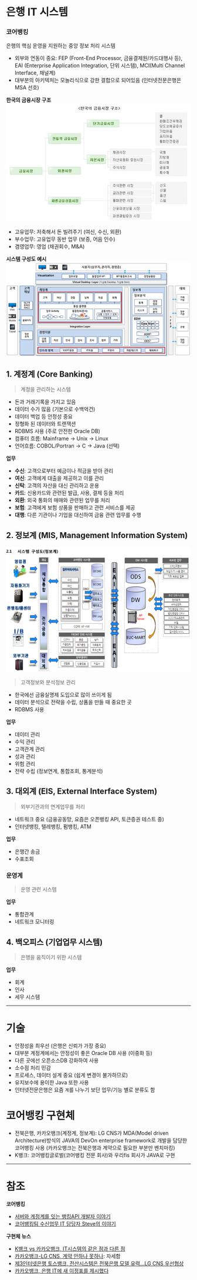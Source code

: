 # 은행 IT 시스템
### 코어뱅킹
은행의 핵심 운영을 지원하는 중앙 정보 처리 시스템
- 외부와 연동이 중요: FEP (Front-End Processor, 금융결제원/카드대행사 등), EAI (Enterprise Application Integration, 단위 시스템), MCI(Multi Channel Interface, 채널계)
- 대부분의 아키텍처는 모놀리식으로 강한 결합으로 되어있음 (인터넷전문은행은 MSA 선호)

**한국의 금융시장 구조**  
![alt text](image.png)

- 고유업무: 저축해서 돈 빌려주기 (여신, 수신, 외환)
- 부수업무: 고유업무 동반 업무 (보증, 어음 인수)
- 겸영업무: 영업 (채권회수, M&A)

**시스템 구성도 예시**  
![alt text](image-1.png)

## 1. 계정계 (Core Banking)
> 계정을 관리하는 시스템

- 돈과 거래기록을 가지고 있음
- 데이터 수가 많음 (기본으로 수백억건)
- 데이터 백업 등 안정성 중요
- 정형화 된 데이터와 트랜잭션
- RDBMS 사용 (주로 안전한 Oracle DB)
- 컴퓨터 흐름: Mainframe -> Unix -> Linux
- 언어흐름: COBOL/Portran -> C -> Java (선택)

**업무**  
- **수신**: 고객으로부터 예금이나 적금을 받아 관리
- **여신**: 고객에게 대출을 제공하고 이를 관리
- **신탁**: 고객의 자산을 대신 관리하고 운용
- **카드**: 신용카드와 관련된 발급, 사용, 결제 등을 처리
- **외환**: 외국 통화의 매매와 관련된 업무를 처리
- **보험**: 고객에게 보험 상품을 판매하고 관련 서비스를 제공
- **대행**: 다른 기관이나 기업을 대신하여 금융 관련 업무를 수행

## 2. 정보계 (MIS, Management Information System)
![alt text](image-2.png)

> 고객정보와 분석정보 관리

- 한국에선 금융실명제 도입으로 많이 쓰이게 됨 
- 데이터 분석으로 전략을 수립, 상품을 만들 때 중요한 곳
- RDBMS 사용

**업무**  
- 데이터 관리
- 수익 관리
- 고객관계 관리
- 성과 관리
- 위험 관리
- 전략 수립 (정보연계, 통합조회, 통계분석)


## 3. 대외계 (EIS, External Interface System)
> 외부기관과의 연계업무를 처리

- 네트워크 중요 (금융공동망, 요즘은 오픈뱅킹 API, 토큰증권 테스트 중)
- 인터넷뱅킹, 텔레뱅킹, 펌뱅킹, ATM

**업무**  
- 은행간 송금
- 수표조회

### 운영계
> 운영 관련 시스템

**업무**  
- 통합관계
- 네트워크 모니터링


## 4. 백오피스 (기업업무 시스템)
> 은행을 움직이기 위한 시스템

**업무**  
- 회계
- 인사
- 세무 시스템

---

# 기술
- 안정성을 최우선 (은행은 신뢰가 가장 중요)
- 대부분 계정계에서는 안정성이 좋은 Oracle DB 사용 (이중화 등)
- 다른 곳에선 오픈소스DB 강화하여 사용
- 소수점 처리 민감
- 프로세스, 데이터 설계 중요 (쉽게 변경이 불가하므로)
- 유지보수에 용이한 Java 또한 사용
- 인터넷전문은행은 요즘 `계`를 나누기 보단 업무/기능 별로 분류도 함


# 코어뱅킹 구현체
- 전북은행, 카카오뱅크(계정계, 정보계): LG CNS가 MDA(Model driven Architecture)방식의 JAVA의 DevOn enterprise framework로 개발을 담당한 코어뱅킹 사용 (카카오뱅크는 전북은행과 계약으로 필요한 부분만 벤치마킹)
- K뱅크: 코어뱅킹글로벌(코어뱅킹 전문 회사)와 우리fis 회사가 JAVA로 구현

---

# 참조
**코어뱅킹**  
- [서버와 계정계를 잇는 뱅킹API 개발자 이야기](https://brunch.co.kr/@kakaobankplus/28)
- [코어뱅킹팀 수신업무 IT 담당자 Steve의 이야기](https://kakaobank.recruiter.co.kr/appsite/company/callSubPage?code1=4000&code2=4500)

**구현체 뉴스**  
- [K뱅크 vs 카카오뱅크, IT시스템의 같은 점과 다른 점](https://byline.network/2016/04/1-116/)
- [카카오뱅크-LG CNS, 계약 안하나 못하나](http://m.bikorea.net/news/articleView.html?idxno=14530): 자세함
- [제3인터넷은행 토스뱅크, 전산시스템은 전북은행 모델 유력…LG CNS 우선협상](https://m.ddaily.co.kr/page/view/2020040808430060385)
- [카카오뱅크, 은행 IT에 새 이정표를 제시했다](https://m.dongascience.com/news.php?idx=19271)
